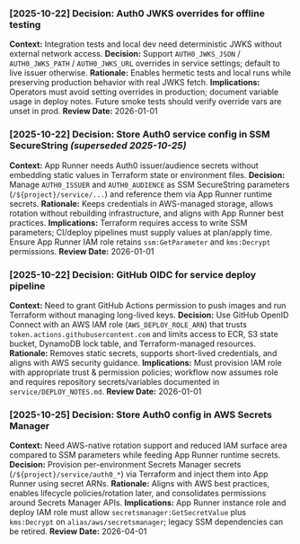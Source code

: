 ### [2025-10-22] Decision: Auth0 JWKS overrides for offline testing
**Context:** Integration tests and local dev need deterministic JWKS without external network access.
**Decision:** Support `AUTH0_JWKS_JSON` / `AUTH0_JWKS_PATH` / `AUTH0_JWKS_URL` overrides in service settings; default to live issuer otherwise.
**Rationale:** Enables hermetic tests and local runs while preserving production behavior with real JWKS fetch.
**Implications:** Operators must avoid setting overrides in production; document variable usage in deploy notes. Future smoke tests should verify override vars are unset in prod.
**Review Date:** 2026-01-01

### [2025-10-22] Decision: Store Auth0 service config in SSM SecureString _(superseded 2025-10-25)_
**Context:** App Runner needs Auth0 issuer/audience secrets without embedding static values in Terraform state or environment files.
**Decision:** Manage `AUTH0_ISSUER` and `AUTH0_AUDIENCE` as SSM SecureString parameters (`/${project}/service/...`) and reference them via App Runner runtime secrets.
**Rationale:** Keeps credentials in AWS-managed storage, allows rotation without rebuilding infrastructure, and aligns with App Runner best practices.
**Implications:** Terraform requires access to write SSM parameters; CI/deploy pipelines must supply values at plan/apply time. Ensure App Runner IAM role retains `ssm:GetParameter` and `kms:Decrypt` permissions.
**Review Date:** 2026-01-01

### [2025-10-22] Decision: GitHub OIDC for service deploy pipeline
**Context:** Need to grant GitHub Actions permission to push images and run Terraform without managing long-lived keys.
**Decision:** Use GitHub OpenID Connect with an AWS IAM role (`AWS_DEPLOY_ROLE_ARN`) that trusts `token.actions.githubusercontent.com` and limits access to ECR, S3 state bucket, DynamoDB lock table, and Terraform-managed resources.
**Rationale:** Removes static secrets, supports short-lived credentials, and aligns with AWS security guidance.
**Implications:** Must provision IAM role with appropriate trust & permission policies; workflow now assumes role and requires repository secrets/variables documented in `service/DEPLOY_NOTES.md`.
**Review Date:** 2026-01-01

### [2025-10-25] Decision: Store Auth0 config in AWS Secrets Manager
**Context:** Need AWS-native rotation support and reduced IAM surface area compared to SSM parameters while feeding App Runner runtime secrets.
**Decision:** Provision per-environment Secrets Manager secrets (`/${project}/service/auth0_*`) via Terraform and inject them into App Runner using secret ARNs.
**Rationale:** Aligns with AWS best practices, enables lifecycle policies/rotation later, and consolidates permissions around Secrets Manager APIs.
**Implications:** App Runner instance role and deploy IAM role must allow `secretsmanager:GetSecretValue` plus `kms:Decrypt` on `alias/aws/secretsmanager`; legacy SSM dependencies can be retired.
**Review Date:** 2026-04-01

